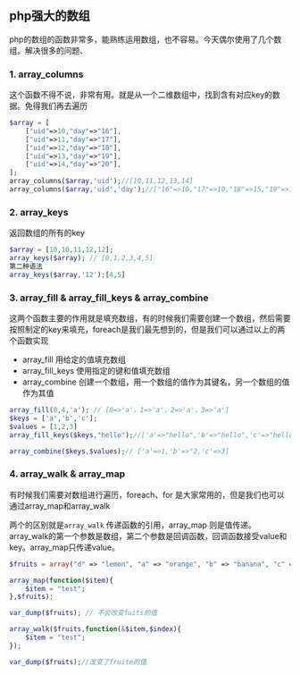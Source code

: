 ## php强大的数组
php的数组的函数非常多，能熟练运用数组，也不容易。今天偶尔使用了几个数组。解决很多的问题、

### 1. array_columns

这个函数不得不说，非常有用。就是从一个二维数组中，找到含有对应key的数据。免得我们再去遍历
```php
$array = [
    ["uid"=>10,"day"=>"16"],
    ["uid"=>11,"day"=>"17"],
    ["uid"=>12,"day"=>"18"],
    ["uid"=>13,"day"=>"19"],
    ["uid"=>14,"day"=>"20"],
];
array_columns($array,'uid');//[10,11,12,13,14]
array_columns($array,'uid','day');//["16"=>10,"17"=>10,"18"=>15,"19"=>15,"20"=>10]
```
### 2. array_keys
返回数组的所有的key
```PHP
$array = [10,10,11,12,12];
array_keys($array); // [0,1,2,3,4,5]
第二种语法
array_keys($array,'12');[4,5]
```

### 3. array_fill & array_fill_keys & array_combine

这两个函数主要的作用就是填充数组，有的时候我们需要创建一个数组，然后需要按照制定的key来填充，foreach是我们最先想到的，但是我们可以通过以上的两个函数实现

- array_fill 用给定的值填充数组
- array_fill_keys 使用指定的键和值填充数组
- array_combine 创建一个数组，用一个数组的值作为其键名，另一个数组的值作为其值

```php
array_fill(0,4,'a'); // [0=>'a'，1=>'a'，2=>'a'，3=>'a']
$keys = ['a','b','c'];
$values = [1,2,3]
array_fill_keys($keys,"hello");//['a'=>"hello",'b'=>"hello",'c'=>"hello"]

array_combine($keys,$values);// ['a'=>1,'b'=>"2,'c'=>3]
```

### 4. array_walk & array_map

有时候我们需要对数组进行遍历，foreach、for 是大家常用的，但是我们也可以通过array_map和array_walk

两个的区别就是`array_walk` 传递函数的引用，array_map 则是值传递。 array_walk的第一个参数是数组，第二个参数是回调函数，回调函数接受value和key。array_map只传递value。

```php
$fruits = array("d" => "lemon", "a" => "orange", "b" => "banana", "c" => "apple");

array_map(function($item){
    $item = "test";
},$fruits);

var_dump($fruits); // 不会改变fuits的值

array_walk($fruits,function(&$item,$index){
    $item = "test";
});

var_dump($fruits);//改变了fruite的值

```





